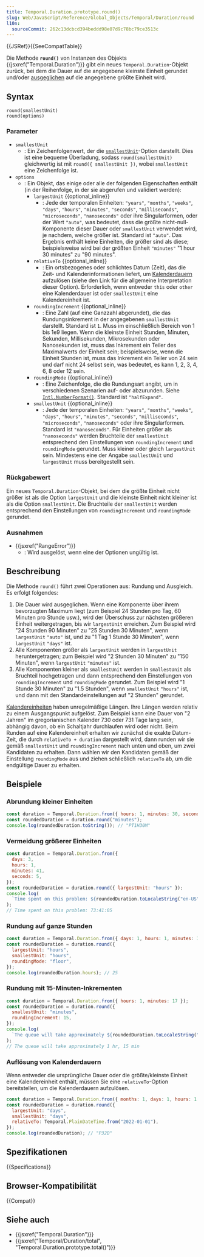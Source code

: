 ```yaml
---
title: Temporal.Duration.prototype.round()
slug: Web/JavaScript/Reference/Global_Objects/Temporal/Duration/round
l10n:
  sourceCommit: 262c13dcbcd394beddd98e07d9c78bc79ce3513c
---
```


{{JSRef}}{{SeeCompatTable}}

Die Methode **`round()`** von Instanzen des Objekts {{jsxref("Temporal.Duration")}} gibt ein neues `Temporal.Duration`-Objekt zurück, bei dem die Dauer auf die angegebene kleinste Einheit gerundet und/oder [ausgeglichen](/de/docs/Web/JavaScript/Reference/Global_Objects/Temporal/Duration#duration_balancing) auf die angegebene größte Einheit wird.

## Syntax

```js-nolint
round(smallestUnit)
round(options)
```

### Parameter

- `smallestUnit`
  - : Ein Zeichenfolgenwert, der die [`smallestUnit`](#smallestunit_2)-Option darstellt. Dies ist eine bequeme Überladung, sodass `round(smallestUnit)` gleichwertig ist mit `round({ smallestUnit })`, wobei `smallestUnit` eine Zeichenfolge ist.
- `options`
  - : Ein Objekt, das einige oder alle der folgenden Eigenschaften enthält (in der Reihenfolge, in der sie abgerufen und validiert werden):
    - `largestUnit` {{optional_inline}}
      - : Jede der temporalen Einheiten: `"years"`, `"months"`, `"weeks"`, `"days"`, `"hours"`, `"minutes"`, `"seconds"`, `"milliseconds"`, `"microseconds"`, `"nanoseconds"` oder ihre Singularformen, oder der Wert `"auto"`, was bedeutet, dass die größte nicht-null-Komponente dieser Dauer oder `smallestUnit` verwendet wird, je nachdem, welche größer ist. Standard ist `"auto"`. Das Ergebnis enthält keine Einheiten, die größer sind als diese; beispielsweise wird bei der größten Einheit `"minutes"` "1 hour 30 minutes" zu "90 minutes".
    - `relativeTo` {{optional_inline}}
      - : Ein ortsbezogenes oder schlichtes Datum (Zeit), das die Zeit- und Kalenderinformationen liefert, um [Kalenderdauern](/de/docs/Web/JavaScript/Reference/Global_Objects/Temporal/Duration#calendar_durations) aufzulösen (siehe den Link für die allgemeine Interpretation dieser Option). Erforderlich, wenn entweder `this` oder `other` eine Kalenderdauer ist oder `smallestUnit` eine Kalendereinheit ist.
    - `roundingIncrement` {{optional_inline}}
      - : Eine Zahl (auf eine Ganzzahl abgerundet), die das Rundungsinkrement in der angegebenen `smallestUnit` darstellt. Standard ist `1`. Muss im einschließlich Bereich von 1 bis 1e9 liegen. Wenn die kleinste Einheit Stunden, Minuten, Sekunden, Millisekunden, Mikrosekunden oder Nanosekunden ist, muss das Inkrement ein Teiler des Maximalwerts der Einheit sein; beispielsweise, wenn die Einheit Stunden ist, muss das Inkrement ein Teiler von 24 sein und darf nicht 24 selbst sein, was bedeutet, es kann 1, 2, 3, 4, 6, 8 oder 12 sein.
    - `roundingMode` {{optional_inline}}
      - : Eine Zeichenfolge, die die Rundungsart angibt, um in verschiedenen Szenarien auf- oder abzurunden. Siehe [`Intl.NumberFormat()`](/de/docs/Web/JavaScript/Reference/Global_Objects/Intl/NumberFormat/NumberFormat#roundingmode). Standard ist `"halfExpand"`.
    - `smallestUnit` {{optional_inline}}
      - : Jede der temporalen Einheiten: `"years"`, `"months"`, `"weeks"`, `"days"`, `"hours"`, `"minutes"`, `"seconds"`, `"milliseconds"`, `"microseconds"`, `"nanoseconds"` oder ihre Singularformen. Standard ist `"nanoseconds"`. Für Einheiten größer als `"nanoseconds"` werden Bruchteile der `smallestUnit` entsprechend den Einstellungen von `roundingIncrement` und `roundingMode` gerundet. Muss kleiner oder gleich `largestUnit` sein. Mindestens eine der Angabe `smallestUnit` und `largestUnit` muss bereitgestellt sein.

### Rückgabewert

Ein neues `Temporal.Duration`-Objekt, bei dem die größte Einheit nicht größer ist als die Option `largestUnit` und die kleinste Einheit nicht kleiner ist als die Option `smallestUnit`. Die Bruchteile der `smallestUnit` werden entsprechend den Einstellungen von `roundingIncrement` und `roundingMode` gerundet.

### Ausnahmen

- {{jsxref("RangeError")}}
  - : Wird ausgelöst, wenn eine der Optionen ungültig ist.

## Beschreibung

Die Methode `round()` führt zwei Operationen aus: Rundung und Ausgleich. Es erfolgt folgendes:

1. Die Dauer wird ausgeglichen. Wenn eine Komponente über ihrem bevorzugten Maximum liegt (zum Beispiel 24 Stunden pro Tag, 60 Minuten pro Stunde usw.), wird der Überschuss zur nächsten größeren Einheit weitergetragen, bis wir `largestUnit` erreichen. Zum Beispiel wird "24 Stunden 90 Minuten" zu "25 Stunden 30 Minuten", wenn `largestUnit` `"auto"` ist, und zu "1 Tag 1 Stunde 30 Minuten", wenn `largestUnit` `"days"` ist.
2. Alle Komponenten größer als `largestUnit` werden in `largestUnit` heruntergetragen; zum Beispiel wird "2 Stunden 30 Minuten" zu "150 Minuten", wenn `largestUnit` `"minutes"` ist.
3. Alle Komponenten kleiner als `smallestUnit` werden in `smallestUnit` als Bruchteil hochgetragen und dann entsprechend den Einstellungen von `roundingIncrement` und `roundingMode` gerundet. Zum Beispiel wird "1 Stunde 30 Minuten" zu "1.5 Stunden", wenn `smallestUnit` `"hours"` ist, und dann mit den Standardeinstellungen auf "2 Stunden" gerundet.

[Kalendereinheiten](/de/docs/Web/JavaScript/Reference/Global_Objects/Temporal/Duration#calendar_units) haben unregelmäßige Längen. Ihre Längen werden relativ zu einem Ausgangspunkt aufgelöst. Zum Beispiel kann eine Dauer von "2 Jahren" im gregorianischen Kalender 730 oder 731 Tage lang sein, abhängig davon, ob ein Schaltjahr durchlaufen wird oder nicht. Beim Runden auf eine Kalendereinheit erhalten wir zunächst die exakte Datum-Zeit, die durch `relativeTo + duration` dargestellt wird, dann runden wir sie gemäß `smallestUnit` und `roundingIncrement` nach unten und oben, um zwei Kandidaten zu erhalten. Dann wählen wir den Kandidaten gemäß der Einstellung `roundingMode` aus und ziehen schließlich `relativeTo` ab, um die endgültige Dauer zu erhalten.

## Beispiele

### Abrundung kleiner Einheiten

```js
const duration = Temporal.Duration.from({ hours: 1, minutes: 30, seconds: 15 });
const roundedDuration = duration.round("minutes");
console.log(roundedDuration.toString()); // "PT1H30M"
```

### Vermeidung größerer Einheiten

```js
const duration = Temporal.Duration.from({
  days: 3,
  hours: 1,
  minutes: 41,
  seconds: 5,
});
const roundedDuration = duration.round({ largestUnit: "hours" });
console.log(
  `Time spent on this problem: ${roundedDuration.toLocaleString("en-US", { style: "digital" })}`,
);
// Time spent on this problem: 73:41:05
```

### Rundung auf ganze Stunden

```js
const duration = Temporal.Duration.from({ days: 1, hours: 1, minutes: 30 });
const roundedDuration = duration.round({
  largestUnit: "hours",
  smallestUnit: "hours",
  roundingMode: "floor",
});
console.log(roundedDuration.hours); // 25
```

### Rundung mit 15-Minuten-Inkrementen

```js
const duration = Temporal.Duration.from({ hours: 1, minutes: 17 });
const roundedDuration = duration.round({
  smallestUnit: "minutes",
  roundingIncrement: 15,
});
console.log(
  `The queue will take approximately ${roundedDuration.toLocaleString("en-US")}`,
);
// The queue will take approximately 1 hr, 15 min
```

### Auflösung von Kalenderdauern

Wenn entweder die ursprüngliche Dauer oder die größte/kleinste Einheit eine Kalendereinheit enthält, müssen Sie eine `relativeTo`-Option bereitstellen, um die Kalenderdauern aufzulösen.

```js
const duration = Temporal.Duration.from({ months: 1, days: 1, hours: 1 });
const roundedDuration = duration.round({
  largestUnit: "days",
  smallestUnit: "days",
  relativeTo: Temporal.PlainDateTime.from("2022-01-01"),
});
console.log(roundedDuration); // "P32D"
```

## Spezifikationen

{{Specifications}}

## Browser-Kompatibilität

{{Compat}}

## Siehe auch

- {{jsxref("Temporal.Duration")}}
- {{jsxref("Temporal/Duration/total", "Temporal.Duration.prototype.total()")}}
